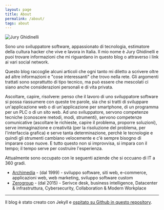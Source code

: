 ```yaml
---
layout: page
title: About
permalink: /about/
tags: about
---
```


<p class="center">
<img src="{{ site.baseurl }}/images/me.jpg" alt="Jury Ghidinelli" class="avatar" />
</p>

Sono uno sviluppatore software, appassionato di tecnologia, estimatore della cultura hacker
che vive e lavora in Italia. Il mio nome è Jury Ghidinelli e puoi trovare informazioni
che mi riguardano in questo blog o attraverso i link ai vari social network.


Questo blog raccoglie alcuni articoli che ogni tanto mi diletto a scrivere oltre ad altre
informazioni e "cose interessanti" che trovo nella rete. Gli argomenti trattati sono soprattutto di tipo tecnico, ma può essere che mescolati ci siano anche considerazioni personali e di vita privata. 

Ascoltare, capire, risolvere: penso che il lavoro di uno sviluppatore software si possa riassumere con queste tre parole, sia che si tratti di sviluppare un'applicazione web o di un'applicazione per smartphone, di un programma per un PLC o di un sito web. Ad uno sviluppatore, servono competenze tecniche (conoscere metodi, modi, strumenti), servono competenze comunicative (ascoltare le richieste, capire il problema, proporre soluzioni), serve immaginazione e creatività (per la risoluzione del problema, per l'interfaccia grafica) e serve tanta determinazione, perchè le tecnologie e quindi gli strumenti cambiano velocemente e c'è sempre bisogno di imparare cose nuove. E tutto questo non si improvvisa, si impara con il tempo; il tempo serve per costruire l'esperienza.


Attualmente sono occupato con le seguenti aziende che si occuano di IT a 360 gradi.

* [Archimedia](https://www.archimedianet.it/) - (dal 1999) - sviluppo software, siti web, e-commerce, applicazioni web, web marketing, sviluppo software custom
* [Zerogroup](https://zerogroup.it/) - (dal 2015) - Serivce desk, business intelligence, Datacenter & infrastruttura, Cybersecurity, Collaboration & Modern Workplace


---
Il blog è stato creato con Jekyll e [ospitato su Github in questo repository](https://github.com/juryghidinelli/juryghidinelli.github.io).

